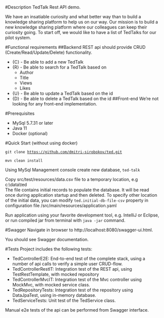 #Description
TedTalk Rest API demo.

We have an insatiable curiosity and what better way than to build a knowledge sharing platform to help
us on our way. Our mission is to build a new knowledge sharing platform where our colleagues can keep 
their curiosity going. To start off, we would like to have a list of TedTalks for
our pilot system. 

#Functional requirements
##Backend
REST api should provide CRUD (Create/Read/Update/Delete) functionality.

- {C} - Be able to add a new TedTalk
- {R} - Be able to search for a TedTalk based on
  * Author
  * Title
  * Views
  * Likes
- {U} - Be able to update a TedTalk based on the id
- {D} - Be able to delete a TedTalk based on the id
##Front-end
We’re not looking for any front-end implementation.

#Prerequisites
* MySql 5.7.31 or later
* Java 11
* Docker (optional)

#Quick Start (without using docker)

<code>git clone https://github.com/dmitri-sirobokov/ted.git</code>

<code>mvn clean install</code>

Using MySql Management console create new database, `ted-talk`

Copy src/test/resources/data.csv file to a temporary location, e.g c:\data\ted\
The file contains initial records to populate the database. It will be read once during application 
startup and then deleted. To specify other location of the initial data, you can modify 
`ted.initial-db-file-csv` property in configuration file /src/main/resources/application.yaml

Run application using your favorite development tool, e.g. IntelliJ or Eclipse, 
or run compiled jar from terminal with `java -jar` command.

#Swagger
Navigate in browser to http://localhost:8080/swagger-ui.html.

You should see Swagger documentation.

#Tests
Project includes the following tests:
* TedControllerE2E: End-to-end test of the complete stack, using a number of api calls to verify a simple user CRUD-flow.
* TedControllerRestIT: Integration test of the REST api, using TestRestTemplate, with mocked repository
* TedControllerMvcIT: Integration test of the Mvc controller using MockMvc, with mocked service class.
* TedRepositoryTests: Integration test of the repository using DataJpaTest, using in-memory database.
* TedServiceTests: Unit test of the TedService class.

Manual e2e tests of the api can be performed from Swagger interface.
